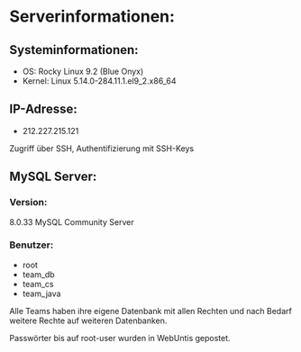 # Serverinformationen: #

## Systeminformationen: ##

- OS: Rocky Linux 9.2 (Blue Onyx)
- Kernel: Linux 5.14.0-284.11.1.el9_2.x86_64

## IP-Adresse: ##
- 212.227.215.121

Zugriff über SSH, Authentifizierung mit SSH-Keys


## MySQL Server: ##

### Version: ###

8.0.33 MySQL Community Server

### Benutzer: ###
- root
- team_db
- team_cs
- team_java

Alle Teams haben ihre eigene Datenbank mit allen Rechten und nach Bedarf weitere Rechte auf weiteren Datenbanken.

Passwörter bis auf root-user wurden in WebUntis gepostet.